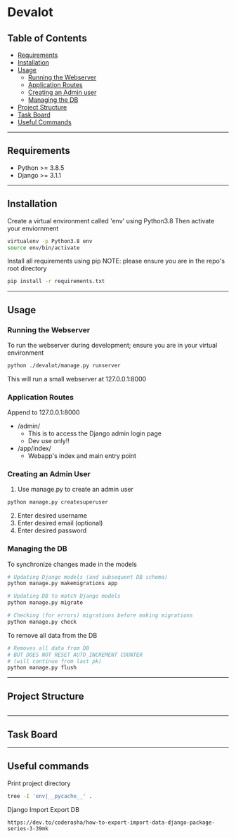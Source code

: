 # Devalot

## Table of Contents

- [Requirements](#requirements)
- [Installation](#installation)
- [Usage](#usage)
  - [Running the Webserver](#running-the-webserver)
  - [Application Routes](#application-routes)
  - [Creating an Admin user](#creating-an-admin-user)
  - [Managing the DB](#managing-the-db)
- [Project Structure](#project-structure)
- [Task Board](#task-board)
- [Useful Commands](#useful-commands)

---

## Requirements

- Python     >= 3.8.5
- Django     >= 3.1.1

---

## Installation

Create a virtual environment called 'env' using Python3.8
Then activate your enviornment

```bash
virtualenv -p Python3.8 env
source env/bin/activate
```

Install all requirements using pip
NOTE: please ensure you are in the repo's root directory

```bash
pip install -r requirements.txt
```

---

## Usage

### Running the Webserver

To run the webserver during development; ensure you are in your virtual environment

```bash
python ./devalot/manage.py runserver
```

This will run a small webserver at 127.0.0.1:8000

### Application Routes

Append to 127.0.0.1:8000

- /admin/
  - This is to access the Django admin login page
  - Dev use only!!
- /app/index/
  - Webapp's index and main entry point

### Creating an Admin User

1. Use manage.py to create an admin user

```bash
python manage.py createsuperuser
```

2. Enter desired username
3. Enter desired email (optional)
4. Enter desired password

### Managing the DB

To synchronize changes made in the models

```bash
# Updating Django models (and subsequent DB schema)
python manage.py makemigrations app

# Updating DB to match Django models
python manage.py migrate

# Checking (for errors) migrations before making migrations
python manage.py check
```

To remove all data from the DB

```bash
# Removes all data from DB
# BUT DOES NOT RESET AUTO_INCREMENT COUNTER
# (will continue from last pk)
python manage.py flush
```

---

## Project Structure

```

```

---

## Task Board



---

## Useful commands

Print project directory

```bash
tree -I 'env|__pycache__' .
```

Django Import Export DB

```
https://dev.to/coderasha/how-to-export-import-data-django-package-series-3-39mk
```